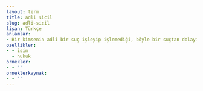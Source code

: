 ```yaml
---
layout: term
title: adli sicil
slug: adli-sicil
lisan: Türkçe
anlamlar:
- Bir kimsenin adli bir suç işleyip işlemediği, böyle bir suçtan dolayı kesinleşmiş bir hâkim kararı bulunup bulunmadığı hususunda tutulan kayıt
ozellikler:
- - isim
  - hukuk
ornekler:
- - ''
orneklerkaynak:
- - ''
---
```

